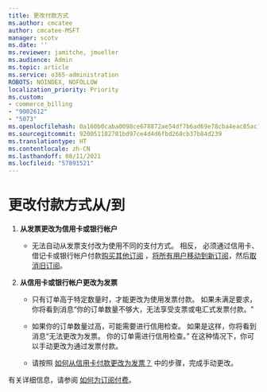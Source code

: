 ```yaml
---
title: 更改付款方式
ms.author: cmcatee
author: cmcatee-MSFT
manager: scotv
ms.date: ''
ms.reviewer: jamitche, jmueller
ms.audience: Admin
ms.topic: article
ms.service: o365-administration
ROBOTS: NOINDEX, NOFOLLOW
localization_priority: Priority
ms.custom:
- commerce_billing
- "9002612"
- "5073"
ms.openlocfilehash: 0a160b0caba0098ce678872ae54df7b6ad69e78cba4eac85ac15567f2e75a8c7
ms.sourcegitcommit: 920051182781bd97ce4d4d6fbd268cb37b84d239
ms.translationtype: HT
ms.contentlocale: zh-CN
ms.lasthandoff: 08/11/2021
ms.locfileid: "57891521"
---
```

# <a name="change-payment-method-fromto"></a>更改付款方式从/到

1. **从发票更改为信用卡或银行帐户**

    - 无法自动从发票支付改为使用不同的支付方式。 相反， 必须通过信用卡、借记卡或银行帐户付款[购买其他订阅](https://docs.microsoft.com/microsoft-365/commerce/try-or-buy-microsoft-365#buy-a-different-subscription) ，[将所有用户移动到新订阅](https://docs.microsoft.com/microsoft-365/commerce/subscriptions/move-users-different-subscription)，然后[取消旧订阅](https://docs.microsoft.com/microsoft-365/commerce/subscriptions/cancel-your-subscription)。

2. **从信用卡或银行帐户更改为发票**

    - 只有订单高于特定数量时，才能更改为使用发票付款。 如果未满足要求，你将看到消息“你的订单数量不够大，无法享受支票或电汇式发票付款。"

    - 如果你的订单数量过高，可能需要进行信用检查。 如果是这样，你将看到消息“无法更改为发票。 你的订单需进行信用检查。” 在这种情况下，你可以手动更改为通过发票付款。

    - 请按照 [如何从信用卡付款更改为发票？](how-do-i-change-from-credit-card-payments-to-invoice.md) 中的步骤，完成手动更改。

有关详细信息，请参阅 [如何为订阅付费](https://docs.microsoft.com/microsoft-365/commerce/billing-and-payments/pay-for-your-subscription)。
